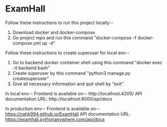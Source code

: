 # ExamHall

Follow these instructions to run this project locally--
1. Download docker and docker-compose
2. Go project repo and run this command "docker-compose -f docker-compose.yml up -d"


Follow these instructions to create superuser for local env--
1. Go to backend docker container shell using this command "docker exec -it backend bash"
2. Create superuser by this command "python3 manage.py createsuperuser"
3. Give all necessary information and quit shell by "exit"


In local env--
Frontend is available on-- http://localhost:4200/
API documentation URL: http://localhost:8000/api/docs


In production env--
Frontend is available on-- https://nahk994.github.io/ExamHall
API documentation URL: https://examhall.pythonanywhere.com/api/docs
